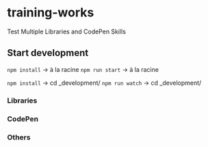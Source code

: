# training-works
Test Multiple Libraries and CodePen Skills

## Start development

`npm install` -> à la racine
`npm run start` -> à la racine

`npm install` -> cd _development/
`npm run watch` -> cd _development/

### Libraries


### CodePen


### Others